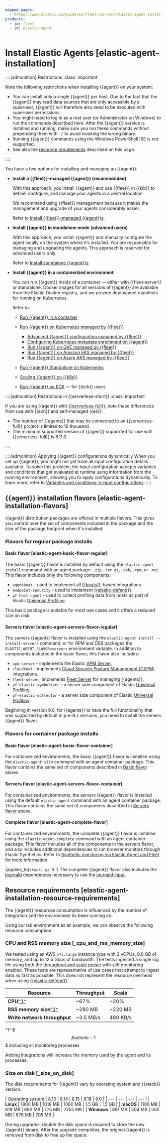 ```yaml
---
mapped_pages:
  - https://www.elastic.co/guide/en/fleet/current/elastic-agent-installation.html
products:
  - id: fleet
  - id: elastic-agent
---
```


# Install Elastic Agents [elastic-agent-installation]

::::{admonition} Restrictions
:class: important

Note the following restrictions when installing {{agent}} on your system:

* You can install only a single {{agent}} per host. Due to the fact that the {{agent}} may read data sources that are only accessible by a superuser, {{agent}} will therefore also need to be executed with superuser permissions.
* You might need to log in as a root user (or Administrator on Windows) to run the commands described here. After the {{agent}} service is installed and running, make sure you run these commands without prepending them with `./` to avoid invoking the wrong binary.
* Running {{agent}} commands using the Windows PowerShell ISE is not supported.
* See also the [resource requirements](#elastic-agent-installation-resource-requirements) described on this page.

::::


You have a few options for installing and managing an {{agent}}:

* **Install a {{fleet}}-managed {{agent}} (recommended)**

    With this approach, you install {{agent}} and use {{fleet}} in {{kib}} to define, configure, and manage your agents in a central location.

    We recommend using {{fleet}} management because it makes the management and upgrade of your agents considerably easier.

    Refer to [Install {{fleet}}-managed {{agent}}s](/reference/fleet/install-fleet-managed-elastic-agent.md).

* **Install {{agent}} in standalone mode (advanced users)**

    With this approach, you install {{agent}} and manually configure the agent locally on the system where it’s installed. You are responsible for managing and upgrading the agents. This approach is reserved for advanced users only.

    Refer to [Install standalone {{agent}}s](/reference/fleet/install-standalone-elastic-agent.md).

* **Install {{agent}} in a containerized environment**

    You can run {{agent}} inside of a container — either with {{fleet-server}} or standalone. Docker images for all versions of {{agent}} are available from the Elastic Docker registry, and we provide deployment manifests for running on Kubernetes.

    Refer to:

    * [Run {{agent}} in a container](/reference/fleet/elastic-agent-container.md)
    * [Run {{agent}} on Kubernetes managed by {{fleet}}](/reference/fleet/running-on-kubernetes-managed-by-fleet.md)

        * [Advanced {{agent}} configuration managed by {{fleet}}](/reference/fleet/advanced-kubernetes-managed-by-fleet.md)
        * [Configuring Kubernetes metadata enrichment on {{agent}}](/reference/fleet/configuring-kubernetes-metadata.md)
        * [Run {{agent}} on GKE managed by {{fleet}}](/reference/fleet/running-on-gke-managed-by-fleet.md)
        * [Run {{agent}} on Amazon EKS managed by {{fleet}}](/reference/fleet/running-on-eks-managed-by-fleet.md)
        * [Run {{agent}} on Azure AKS managed by {{fleet}}](/reference/fleet/running-on-aks-managed-by-fleet.md)

    * [Run {{agent}} Standalone on Kubernetes](/reference/fleet/running-on-kubernetes-standalone.md)
    * [Scaling {{agent}} on {{k8s}}](/reference/fleet/scaling-on-kubernetes.md)
    * [Run {{agent}} on ECK](/deploy-manage/deploy/cloud-on-k8s/standalone-elastic-agent.md) — for {{eck}} users


::::{admonition} Restrictions in {{serverless-short}}
:class: important

If you are using {{agent}} with [{{serverless-full}}](/deploy-manage/deploy/elastic-cloud/serverless.md), note these differences from use with {{ech}} and self-managed {{es}}:

* The number of {{agents}} that may be connected to an {{serverless-full}} project is limited to 10 thousand.
* The minimum supported version of {{agent}} supported for use with {{serverless-full}} is 8.11.0.

::::

::::{admonition} Applying {{agent}} configurations dynamically
When you set up {{agent}}, you might not yet have all input configuration details available. To solve this problem, the input configuration accepts variables and conditions that get evaluated at runtime using information from the running environment, allowing you to apply configurations dynamically. To learn more, refer to [Variables and conditions in input configurations](./dynamic-input-configuration.md).
::::

## {{agent}} installation flavors [elastic-agent-installation-flavors]

{{agent}} distribution packages are offered in multiple flavors. This gives you control over the set of components included in the package and the size of the package footprint when it's installed.

### Flavors for regular package installs

#### Basic flavor [elastic-agent-basic-flavor-regular]

The basic {{agent}} flavor is installed by default using the `elastic-agent install` command with an agent package: `.zip`, .`tar.gz`, `.deb`, `.rpm`, or `.msi`. This flavor includes only the following components:

* `agentbeat` - used to implement all [{{beats}}](beats://reference/index.md)-based integrations.
* `endpoint-security` - used to implement [{{elastic-defend}}](../../solutions/security/configure-elastic-defend.md).
* `pf-host-agent` - used to collect profiling data from hosts as part of Elastic [Universal Profiling](../../solutions/observability/infra-and-hosts/get-started-with-universal-profiling.md).

This basic package is suitable for most use cases and it offers a reduced size on disk.

#### Servers flavor [elastic-agent-servers-flavor-regular]

The servers {{agent}} flavor is installed using the `elastic-agent install --install-servers` command, or for RPM and DEB packages the `ELASTIC_AGENT_FLAVOR=servers` environment variable. In addition to components included in the basic flavor, this flavor also includes:

* `apm-server` - implements the Elastic [APM Server](/solutions/observability/apm/get-started.md).
* `cloudbeat` - implements [Cloud Security Posture Management (CSPM)](../../solutions/security/cloud/cloud-security-posture-management.md) integrations.
* `fleet-server`, implements [Fleet Server](../fleet/fleet-server.md) for managing {{agents}}.
* `pf-elastic-symbolizer` - a server side component of Elastic [Universal Profiling](../../solutions/observability/infra-and-hosts/get-started-with-universal-profiling.md).
* `pf-elastic-collector` - a server side component of Elastic [Universal Profiling](../../solutions/observability/infra-and-hosts/get-started-with-universal-profiling.md).

Beginning in version 9.0, for {{agents}} to have the full functionality that was supported by default in pre-9.x versions, you need to install the servers {{agent}} flavor.

### Flavors for container package installs

#### Basic flavor [elastic-agent-basic-flavor-container]

For containerized environments, the basic {{agent}} flavor is installed using the `elastic-agent-slim` command with an agent container package. This flavor contains the same set of components described in [Basic flavor](#elastic-agent-basic-flavor-regular) above.

#### Servers flavor [elastic-agent-servers-flavor-container]

For containerized environments, the servers {{agent}} flavor is installed using the default `elastic-agent` command with an agent container package. This flavor contains the same set of components described in [Servers flavor](#elastic-agent-servers-flavor-regular) above.

#### Complete flavor [elastic-agent-complete-flavor]

For containerized environments, the complete {{agent}} flavor is installed using the `elastic-agent-complete` command with an agent container package. This flavor includes all of the components in the servers flavor, and also includes additional dependencies to run browser monitors through Elastic Synthetics. Refer to [Synthetic monitoring via Elastic Agent and Fleet](/solutions/observability/synthetics/get-started.md) for more information.

{applies_to}`stack: ga 9.1` The complete {{agent}} flavor also includes the [journald](https://www.freedesktop.org/software/systemd/man/latest/systemd-journald.service.html) dependences necessary to use the [journald input](beats://reference/filebeat/filebeat-input-journald.md).

## Resource requirements [elastic-agent-installation-resource-requirements]

The {{agent}} resources consumption is influenced by the number of integration and the environment its been running on.

Using our lab environment as an example, we can observe the following resource consumption:


### CPU and RSS memory size [_cpu_and_rss_memory_size]

We tested using an AWS `m7i.large` instance type with 2 vCPUs, 8.0 GB of memory, and up to 12.5 Gbps of bandwidth. The tests ingested a single log file using both the [throughput and scale preset](/reference/fleet/elasticsearch-output.md#output-elasticsearch-performance-tuning-settings) with self monitoring enabled. These tests are representative of use cases that attempt to ingest data as fast as possible. This does not represent the resource overhead when using [{{elastic-defend}}](integration-docs://reference/endpoint/index.md).

| Resource | Throughput | Scale |
| --- | --- | --- |
| **CPU**[^1^](#footnote-1) | ~67% | ~20% |
| **RSS memory size**[^1^](#footnote-1) | ~280 MB | ~220 MB |
| **Write network throughput** | ~3.5 MB/s | 480 KB/s |

^1^ $$$footnote-1$$$ including all monitoring processes

Adding integrations will increase the memory used by the agent and its processes.


### Size on disk [_size_on_disk]

The disk requirements for {{agent}} vary by operating system and {{stack}} version.

| Operating system | 8.13 | 8.14 | 8.15 | 8.18 | 9.0 |
| --- | --- | --- | --- |
| **Linux** | 1800 MB | 1018 MB | 1060 MB | 1.5 GB | 1.5 GB |
| **macOS** | 1100 MB | 619 MB | 680 MB | 775 MB | 7755 MB |
| **Windows** | 891 MB | 504 MB | 500 MB | 678 MB | 705 MB |

During upgrades, double the disk space is required to store the new {{agent}} binary. After the upgrade completes, the original {{agent}} is removed from disk to free up the space.
